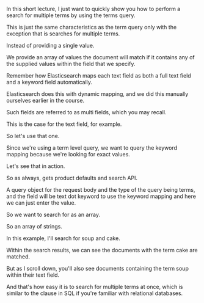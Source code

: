 In this short lecture, I just want to quickly show you how to perform a search for multiple terms by using the terms query.

This is just the same characteristics as the term query only with the exception that is searches for multiple terms.

Instead of providing a single value.

We provide an array of values the document will match if it contains any of the supplied values within the field that we specify.

Remember how Elasticsearch maps each text field as both a full text field and a keyword field automatically.

Elasticsearch does this with dynamic mapping, and we did this manually ourselves earlier in the course.

Such fields are referred to as multi fields, which you may recall.

This is the case for the text field, for example.

So let's use that one.

Since we're using a term level query, we want to query the keyword mapping because we're looking for exact values.

Let's see that in action.

So as always, gets product defaults and search API.

A query object for the request body and the type of the query being terms, and the field will be text dot keyword to use the keyword mapping and here we can just enter the value.

So we want to search for as an array.

So an array of strings.

In this example, I'll search for soup and cake.

Within the search results, we can see the documents with the term cake are matched.

But as I scroll down, you'll also see documents containing the term soup within their text field.

And that's how easy it is to search for multiple terms at once, which is similar to the clause in SQL if you're familiar with relational databases.

